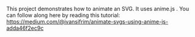 This project demonstrates how to animate an SVG. It uses anime.js . You can follow along here by reading this tutorial: https://medium.com/@ivansifrim/animate-svgs-using-anime-js-adda46f2ec9c